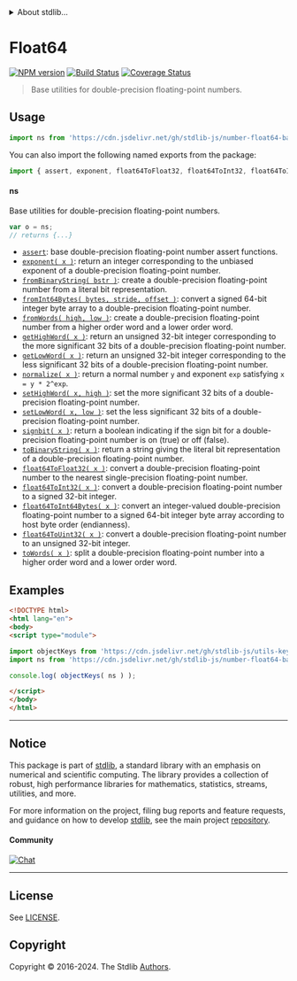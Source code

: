 <!--

@license Apache-2.0

Copyright (c) 2018 The Stdlib Authors.

Licensed under the Apache License, Version 2.0 (the "License");
you may not use this file except in compliance with the License.
You may obtain a copy of the License at

   http://www.apache.org/licenses/LICENSE-2.0

Unless required by applicable law or agreed to in writing, software
distributed under the License is distributed on an "AS IS" BASIS,
WITHOUT WARRANTIES OR CONDITIONS OF ANY KIND, either express or implied.
See the License for the specific language governing permissions and
limitations under the License.

-->


<details>
  <summary>
    About stdlib...
  </summary>
  <p>We believe in a future in which the web is a preferred environment for numerical computation. To help realize this future, we've built stdlib. stdlib is a standard library, with an emphasis on numerical and scientific computation, written in JavaScript (and C) for execution in browsers and in Node.js.</p>
  <p>The library is fully decomposable, being architected in such a way that you can swap out and mix and match APIs and functionality to cater to your exact preferences and use cases.</p>
  <p>When you use stdlib, you can be absolutely certain that you are using the most thorough, rigorous, well-written, studied, documented, tested, measured, and high-quality code out there.</p>
  <p>To join us in bringing numerical computing to the web, get started by checking us out on <a href="https://github.com/stdlib-js/stdlib">GitHub</a>, and please consider <a href="https://opencollective.com/stdlib">financially supporting stdlib</a>. We greatly appreciate your continued support!</p>
</details>

# Float64

[![NPM version][npm-image]][npm-url] [![Build Status][test-image]][test-url] [![Coverage Status][coverage-image]][coverage-url] <!-- [![dependencies][dependencies-image]][dependencies-url] -->

> Base utilities for double-precision floating-point numbers.



<section class="usage">

## Usage

```javascript
import ns from 'https://cdn.jsdelivr.net/gh/stdlib-js/number-float64-base@v0.2.0-esm/index.mjs';
```

You can also import the following named exports from the package:

```javascript
import { assert, exponent, float64ToFloat32, float64ToInt32, float64ToInt64Bytes, float64ToUint32, fromBinaryString, fromInt64Bytes, fromWords, getHighWord, getLowWord, normalize, setHighWord, setLowWord, signbit, toBinaryString, toWords } from 'https://cdn.jsdelivr.net/gh/stdlib-js/number-float64-base@v0.2.0-esm/index.mjs';
```

#### ns

Base utilities for double-precision floating-point numbers.

```javascript
var o = ns;
// returns {...}
```

<!-- <toc pattern="*"> -->

<div class="namespace-toc">

-   <span class="signature">[`assert`][@stdlib/number/float64/base/assert]</span><span class="delimiter">: </span><span class="description">base double-precision floating-point number assert functions.</span>
-   <span class="signature">[`exponent( x )`][@stdlib/number/float64/base/exponent]</span><span class="delimiter">: </span><span class="description">return an integer corresponding to the unbiased exponent of a double-precision floating-point number.</span>
-   <span class="signature">[`fromBinaryString( bstr )`][@stdlib/number/float64/base/from-binary-string]</span><span class="delimiter">: </span><span class="description">create a double-precision floating-point number from a literal bit representation.</span>
-   <span class="signature">[`fromInt64Bytes( bytes, stride, offset )`][@stdlib/number/float64/base/from-int64-bytes]</span><span class="delimiter">: </span><span class="description">convert a signed 64-bit integer byte array to a double-precision floating-point number.</span>
-   <span class="signature">[`fromWords( high, low )`][@stdlib/number/float64/base/from-words]</span><span class="delimiter">: </span><span class="description">create a double-precision floating-point number from a higher order word and a lower order word.</span>
-   <span class="signature">[`getHighWord( x )`][@stdlib/number/float64/base/get-high-word]</span><span class="delimiter">: </span><span class="description">return an unsigned 32-bit integer corresponding to the more significant 32 bits of a double-precision floating-point number.</span>
-   <span class="signature">[`getLowWord( x )`][@stdlib/number/float64/base/get-low-word]</span><span class="delimiter">: </span><span class="description">return an unsigned 32-bit integer corresponding to the less significant 32 bits of a double-precision floating-point number.</span>
-   <span class="signature">[`normalize( x )`][@stdlib/number/float64/base/normalize]</span><span class="delimiter">: </span><span class="description">return a normal number `y` and exponent `exp` satisfying `x = y * 2^exp`.</span>
-   <span class="signature">[`setHighWord( x, high )`][@stdlib/number/float64/base/set-high-word]</span><span class="delimiter">: </span><span class="description">set the more significant 32 bits of a double-precision floating-point number.</span>
-   <span class="signature">[`setLowWord( x, low )`][@stdlib/number/float64/base/set-low-word]</span><span class="delimiter">: </span><span class="description">set the less significant 32 bits of a double-precision floating-point number.</span>
-   <span class="signature">[`signbit( x )`][@stdlib/number/float64/base/signbit]</span><span class="delimiter">: </span><span class="description">return a boolean indicating if the sign bit for a double-precision floating-point number is on (true) or off (false).</span>
-   <span class="signature">[`toBinaryString( x )`][@stdlib/number/float64/base/to-binary-string]</span><span class="delimiter">: </span><span class="description">return a string giving the literal bit representation of a double-precision floating-point number.</span>
-   <span class="signature">[`float64ToFloat32( x )`][@stdlib/number/float64/base/to-float32]</span><span class="delimiter">: </span><span class="description">convert a double-precision floating-point number to the nearest single-precision floating-point number.</span>
-   <span class="signature">[`float64ToInt32( x )`][@stdlib/number/float64/base/to-int32]</span><span class="delimiter">: </span><span class="description">convert a double-precision floating-point number to a signed 32-bit integer.</span>
-   <span class="signature">[`float64ToInt64Bytes( x )`][@stdlib/number/float64/base/to-int64-bytes]</span><span class="delimiter">: </span><span class="description">convert an integer-valued double-precision floating-point number to a signed 64-bit integer byte array according to host byte order (endianness).</span>
-   <span class="signature">[`float64ToUint32( x )`][@stdlib/number/float64/base/to-uint32]</span><span class="delimiter">: </span><span class="description">convert a double-precision floating-point number to an unsigned 32-bit integer.</span>
-   <span class="signature">[`toWords( x )`][@stdlib/number/float64/base/to-words]</span><span class="delimiter">: </span><span class="description">split a double-precision floating-point number into a higher order word and a lower order word.</span>

</div>

<!-- </toc> -->

</section>

<!-- /.usage -->

<section class="examples">

## Examples

<!-- TODO: better examples -->

<!-- eslint no-undef: "error" -->

```html
<!DOCTYPE html>
<html lang="en">
<body>
<script type="module">

import objectKeys from 'https://cdn.jsdelivr.net/gh/stdlib-js/utils-keys@esm/index.mjs';
import ns from 'https://cdn.jsdelivr.net/gh/stdlib-js/number-float64-base@v0.2.0-esm/index.mjs';

console.log( objectKeys( ns ) );

</script>
</body>
</html>
```

</section>

<!-- /.examples -->

<!-- Section for related `stdlib` packages. Do not manually edit this section, as it is automatically populated. -->

<section class="related">

</section>

<!-- /.related -->

<!-- Section for all links. Make sure to keep an empty line after the `section` element and another before the `/section` close. -->


<section class="main-repo" >

* * *

## Notice

This package is part of [stdlib][stdlib], a standard library with an emphasis on numerical and scientific computing. The library provides a collection of robust, high performance libraries for mathematics, statistics, streams, utilities, and more.

For more information on the project, filing bug reports and feature requests, and guidance on how to develop [stdlib][stdlib], see the main project [repository][stdlib].

#### Community

[![Chat][chat-image]][chat-url]

---

## License

See [LICENSE][stdlib-license].


## Copyright

Copyright &copy; 2016-2024. The Stdlib [Authors][stdlib-authors].

</section>

<!-- /.stdlib -->

<!-- Section for all links. Make sure to keep an empty line after the `section` element and another before the `/section` close. -->

<section class="links">

[npm-image]: http://img.shields.io/npm/v/@stdlib/number-float64-base.svg
[npm-url]: https://npmjs.org/package/@stdlib/number-float64-base

[test-image]: https://github.com/stdlib-js/number-float64-base/actions/workflows/test.yml/badge.svg?branch=v0.2.0
[test-url]: https://github.com/stdlib-js/number-float64-base/actions/workflows/test.yml?query=branch:v0.2.0

[coverage-image]: https://img.shields.io/codecov/c/github/stdlib-js/number-float64-base/main.svg
[coverage-url]: https://codecov.io/github/stdlib-js/number-float64-base?branch=main

<!--

[dependencies-image]: https://img.shields.io/david/stdlib-js/number-float64-base.svg
[dependencies-url]: https://david-dm.org/stdlib-js/number-float64-base/main

-->

[chat-image]: https://img.shields.io/gitter/room/stdlib-js/stdlib.svg
[chat-url]: https://app.gitter.im/#/room/#stdlib-js_stdlib:gitter.im

[stdlib]: https://github.com/stdlib-js/stdlib

[stdlib-authors]: https://github.com/stdlib-js/stdlib/graphs/contributors

[umd]: https://github.com/umdjs/umd
[es-module]: https://developer.mozilla.org/en-US/docs/Web/JavaScript/Guide/Modules

[deno-url]: https://github.com/stdlib-js/number-float64-base/tree/deno
[deno-readme]: https://github.com/stdlib-js/number-float64-base/blob/deno/README.md
[umd-url]: https://github.com/stdlib-js/number-float64-base/tree/umd
[umd-readme]: https://github.com/stdlib-js/number-float64-base/blob/umd/README.md
[esm-url]: https://github.com/stdlib-js/number-float64-base/tree/esm
[esm-readme]: https://github.com/stdlib-js/number-float64-base/blob/esm/README.md
[branches-url]: https://github.com/stdlib-js/number-float64-base/blob/main/branches.md

[stdlib-license]: https://raw.githubusercontent.com/stdlib-js/number-float64-base/main/LICENSE

<!-- <toc-links> -->

[@stdlib/number/float64/base/assert]: https://github.com/stdlib-js/number-float64-base-assert/tree/esm

[@stdlib/number/float64/base/exponent]: https://github.com/stdlib-js/number-float64-base-exponent/tree/esm

[@stdlib/number/float64/base/from-binary-string]: https://github.com/stdlib-js/number-float64-base-from-binary-string/tree/esm

[@stdlib/number/float64/base/from-int64-bytes]: https://github.com/stdlib-js/number-float64-base-from-int64-bytes/tree/esm

[@stdlib/number/float64/base/from-words]: https://github.com/stdlib-js/number-float64-base-from-words/tree/esm

[@stdlib/number/float64/base/get-high-word]: https://github.com/stdlib-js/number-float64-base-get-high-word/tree/esm

[@stdlib/number/float64/base/get-low-word]: https://github.com/stdlib-js/number-float64-base-get-low-word/tree/esm

[@stdlib/number/float64/base/normalize]: https://github.com/stdlib-js/number-float64-base-normalize/tree/esm

[@stdlib/number/float64/base/set-high-word]: https://github.com/stdlib-js/number-float64-base-set-high-word/tree/esm

[@stdlib/number/float64/base/set-low-word]: https://github.com/stdlib-js/number-float64-base-set-low-word/tree/esm

[@stdlib/number/float64/base/signbit]: https://github.com/stdlib-js/number-float64-base-signbit/tree/esm

[@stdlib/number/float64/base/to-binary-string]: https://github.com/stdlib-js/number-float64-base-to-binary-string/tree/esm

[@stdlib/number/float64/base/to-float32]: https://github.com/stdlib-js/number-float64-base-to-float32/tree/esm

[@stdlib/number/float64/base/to-int32]: https://github.com/stdlib-js/number-float64-base-to-int32/tree/esm

[@stdlib/number/float64/base/to-int64-bytes]: https://github.com/stdlib-js/number-float64-base-to-int64-bytes/tree/esm

[@stdlib/number/float64/base/to-uint32]: https://github.com/stdlib-js/number-float64-base-to-uint32/tree/esm

[@stdlib/number/float64/base/to-words]: https://github.com/stdlib-js/number-float64-base-to-words/tree/esm

<!-- </toc-links> -->

</section>

<!-- /.links -->
